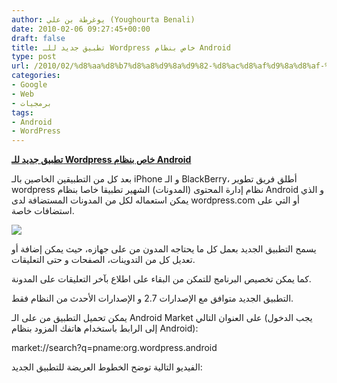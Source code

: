 ```yaml
---
author: يوغرطة بن علي (Youghourta Benali)
date: 2010-02-06 09:27:45+00:00
draft: false
title: تطبيق جديد للـ Wordpress خاص بنظام Android
type: post
url: /2010/02/%d8%aa%d8%b7%d8%a8%d9%8a%d9%82-%d8%ac%d8%af%d9%8a%d8%af-%d9%84%d9%84%d9%80-wordpress-%d8%ae%d8%a7%d8%b5-%d8%a8%d9%86%d8%b8%d8%a7%d9%85-android/
categories:
- Google
- Web
- برمجيات
tags:
- Android
- WordPress
---
```


[**تطبيق جديد للـ Wordpress خاص بنظام Android**](https://www.it-scoop.com/2010/02/%d8%aa%d8%b7%d8%a8%d9%8a%d9%82-%d8%ac%d8%af%d9%8a%d8%af-%d9%84%d9%84%d9%80-wordpress-%d8%ae%d8%a7%d8%b5-%d8%a8%d9%86%d8%b8%d8%a7%d9%85-android/)


بعد كل من التطبيقين الخاصين بالـ iPhone و الـ BlackBerry، أطلق فريق تطوير wordpress نظام إدارة المحتوى (المدونات) الشهير تطبيقا خاصا بنظام Android و الذي يمكن استعماله لكل من المدونات المستضافة لدى wordpress.com أو التي على استضافات خاصة.

[![](https://www.it-scoop.com/wp-content/uploads/2010/02/Wordpress-android-278x300.jpg)
](https://www.it-scoop.com/2010/02/%d8%aa%d8%b7%d8%a8%d9%8a%d9%82-%d8%ac%d8%af%d9%8a%d8%af-%d9%84%d9%84%d9%80-wordpress-%d8%ae%d8%a7%d8%b5-%d8%a8%d9%86%d8%b8%d8%a7%d9%85-android/)

يسمح التطبيق الجديد بعمل كل ما يحتاجه المدون من على جهازه، حيث يمكن إضافة أو تعديل كل من التدوينات، الصفحات و حتى التعليقات.

كما يمكن تخصيص البرنامج للتمكن من البقاء على اطلاع بآخر التعليقات على المدونة.

التطبيق الجديد متوافق مع الإصدارات 2.7 و الإصدارات الأحدث من النظام فقط.

يمكن تحميل التطبيق من على الـ Android Market على العنوان التالي (يجب الدخول إلى الرابط باستخدام هاتفك المزود بنظام Android):

market://search?q=pname:org.wordpress.android

الفيديو التالية توضح الخطوط العريضة للتطبيق الجديد:

<!-- more -->

<object classid="clsid:d27cdb6e-ae6d-11cf-96b8-444553540000" width="560" codebase="http://download.macromedia.com/pub/shockwave/cabs/flash/swflash.cab#version=6,0,40,0" height="340"><embed src="http://www.youtube.com/v/NUZfYfOicpg&hl=fr_FR&fs=1&" allowscriptaccess="always" height="340" width="560" allowfullscreen="true" type="application/x-shockwave-flash"></embed></object>
